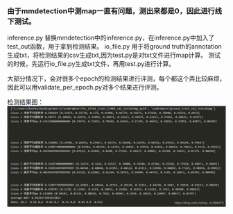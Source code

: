 ### 由于mmdetection中测map一直有问题，测出来都是0，因此进行线下测试。
 inference.py 替换mmdetection中的inference.py，在inference.py中加入了test_out函数，用于拿到检测结果。
 io_file.py 用于将ground truth的annotation生成txt，将检测结果的csv生成txt,因为test.py是对txt文件进行map计算。
 测试的时候，先运行io_file.py生成txt文件，再用test.py进行计算。
 
 大部分情况下，会对很多个epoch的检测结果进行评测，每个都这个弄比较麻烦，因此可以用validate_per_epoch.py对多个结果进行评测。

检测结果图：
![image](https://github.com/Ruofei520/underWaterDetectionDataProcess/blob/master/Images/mapTestResult.png)
